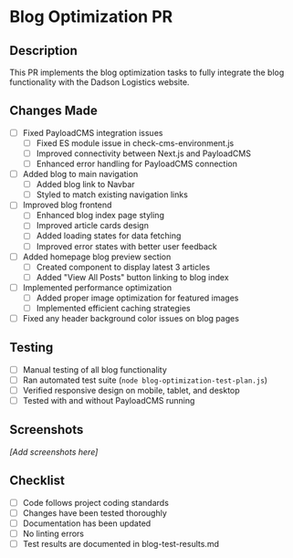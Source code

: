 # Blog Optimization PR

## Description
This PR implements the blog optimization tasks to fully integrate the blog functionality with the Dadson Logistics website.

## Changes Made
- [ ] Fixed PayloadCMS integration issues
  - [ ] Fixed ES module issue in check-cms-environment.js
  - [ ] Improved connectivity between Next.js and PayloadCMS
  - [ ] Enhanced error handling for PayloadCMS connection

- [ ] Added blog to main navigation
  - [ ] Added blog link to Navbar
  - [ ] Styled to match existing navigation links

- [ ] Improved blog frontend
  - [ ] Enhanced blog index page styling
  - [ ] Improved article cards design
  - [ ] Added loading states for data fetching
  - [ ] Improved error states with better user feedback

- [ ] Added homepage blog preview section
  - [ ] Created component to display latest 3 articles
  - [ ] Added "View All Posts" button linking to blog index

- [ ] Implemented performance optimization
  - [ ] Added proper image optimization for featured images
  - [ ] Implemented efficient caching strategies

- [ ] Fixed any header background color issues on blog pages

## Testing
- [ ] Manual testing of all blog functionality
- [ ] Ran automated test suite (`node blog-optimization-test-plan.js`)
- [ ] Verified responsive design on mobile, tablet, and desktop
- [ ] Tested with and without PayloadCMS running

## Screenshots
*[Add screenshots here]*

## Checklist
- [ ] Code follows project coding standards
- [ ] Changes have been tested thoroughly
- [ ] Documentation has been updated
- [ ] No linting errors
- [ ] Test results are documented in blog-test-results.md 